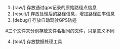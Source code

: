 1. [raw/]		存放通过gps记录的原始路径点信息
2. [result/]	存放处理后的路径信息，增加路径曲率信息
3. [debug/]		存放自动驾驶GPS轨迹

#三个文件夹分别存放文件名相同的文件，只是意义不同

4. [tool/]		存放数据处理工具
